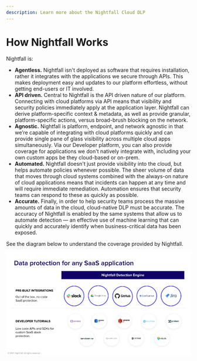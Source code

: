 ```yaml
---
description: Learn more about the Nightfall Cloud DLP
---
```


# How Nightfall Works

Nightfall is:

* **Agentless.** Nightfall isn't deployed as software that requires installation, rather it integrates with the applications we secure through APIs. This makes deployment easy and updates to our platform effortless, without getting end-users or IT involved.&#x20;
* **API driven.** Central to Nightfall is the API driven nature of our platform. Connecting with cloud platforms via API means that visibility and security policies immediately apply at the application layer. Nightfall can derive platform-specific context & metadata, as well as provide granular, platform-specific actions, versus broad-brush blocking on the network.
* **Agnostic.** Nightfall is platform, endpoint, and network agnostic in that we’re capable of integrating with cloud platforms quickly and can provide single pane of glass visibility across multiple cloud apps simultaneously. Via our Developer platform, you can also provide coverage for applications we don't natively integrate with, including your own custom apps be they cloud-based or on-prem.&#x20;
* **Automated.** Nightfall doesn't just provide visibility into the cloud, but helps automate policies whenever possible. The sheer volume of data that moves through cloud systems combined with the always-on nature of cloud applications means that incidents can happen at any time and will require immediate remediation. Automation ensures that security teams can respond to these as quickly as possible.
* **Accurate.** Finally, in order to help security teams process the massive amounts of data in the cloud, cloud-native DLP must be accurate. The accuracy of Nightfall is enabled by the same systems that allow us to automate detection — an effective use of machine learning that can quickly and accurately identify when business-critical data has been exposed.

See the diagram below to understand the coverage provided by Nightfall.

![](<../.gitbook/assets/data protection.png>)
